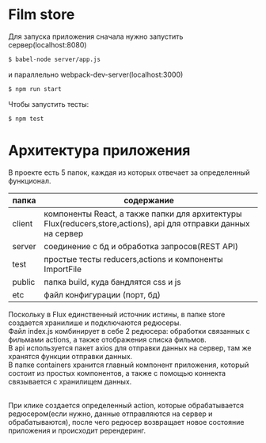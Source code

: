 # Film store

Для запуска приложения сначала нужно запустить сервер(localhost:8080) 
```sh
$ babel-node server/app.js
```
и параллельно webpack-dev-server(localhost:3000)
```sh
$ npm run start
```

Чтобы запустить тесты:
```sh
$ npm test
```

# Архитектура приложения

В проекте есть 5 папок, каждая из которых отвечает за определенный функционал.

| папка | содержание |
| --- | --- |
| client |компоненты React, а также папки для архитектуры Flux(reducers,store,actions), api для отправки данных на сервер|
| server |соединение с бд и обработка запросов(REST API) |
| test | простые тесты reducers,actions и компоненты ImportFile |
| public | папка build, куда бандлятся css и js |
| etc |файл конфигурации (порт, бд)  |

Поскольку в Flux единственный источник истины,  в папке store создается хранилише и подключаются редюсеры.<br />
Файл index.js комбинирует в себе 2 редюсера: обработки связанных с фильмами actions, а также отображения списка фильмов.<br />
В api используется пакет axios для отправки данных на сервер, там же хранятся функции отправки данных.<br />
В папке containers хранится главный компонент приложения, который состоит из простых компонентов, а также с помощью коннекта связывается с хранилищем данных.<br /><br />

При клике создается определенный action, которые обрабатывается редюсером(если нужно, данные отправляются на сервер и обрабатываются), после чего редюсер возвращает новое состояние приложения и происходит ререндеринг.

